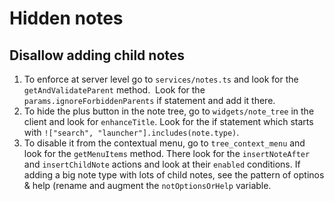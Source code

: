 # Hidden notes
## Disallow adding child notes

1.  To enforce at server level go to `services/notes.ts` and look for the `getAndValidateParent` method.  Look for the `params.ignoreForbiddenParents` if statement and add it there.
2.  To hide the plus button in the note tree, go to `widgets/note_tree` in the client and look for `enhanceTitle`. Look for the if statement which starts with `!["search", "launcher"].includes(note.type)`.
3.  To disable it from the contextual menu, go to `tree_context_menu` and look for the `getMenuItems` method. There look for the `insertNoteAfter` and `insertChildNote` actions and look at their `enabled` conditions. If adding a big note type with lots of child notes, see the pattern of optinos & help (rename and augment the `notOptionsOrHelp` variable.